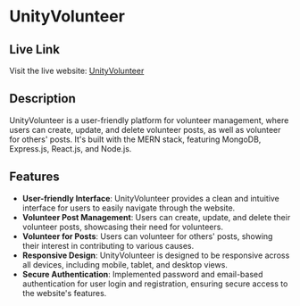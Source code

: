 # UnityVolunteer

## Live Link

Visit the live website: [UnityVolunteer](https://assignment-eleven-full-stack.web.app/)

## Description

UnityVolunteer is a user-friendly platform for volunteer management, where users can create, update, and delete volunteer posts, as well as volunteer for others' posts. It's built with the MERN stack, featuring MongoDB, Express.js, React.js, and Node.js.

## Features

- **User-friendly Interface**: UnityVolunteer provides a clean and intuitive interface for users to easily navigate through the website.
- **Volunteer Post Management**: Users can create, update, and delete their volunteer posts, showcasing their need for volunteers.
- **Volunteer for Posts**: Users can volunteer for others' posts, showing their interest in contributing to various causes.
- **Responsive Design**: UnityVolunteer is designed to be responsive across all devices, including mobile, tablet, and desktop views.
- **Secure Authentication**: Implemented password and email-based authentication for user login and registration, ensuring secure access to the website's features.

